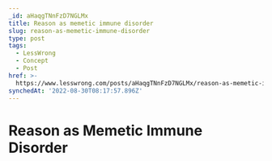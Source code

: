 ```yaml
---
_id: aHaqgTNnFzD7NGLMx
title: Reason as memetic immune disorder
slug: reason-as-memetic-immune-disorder
type: post
tags:
  - LessWrong
  - Concept
  - Post
href: >-
  https://www.lesswrong.com/posts/aHaqgTNnFzD7NGLMx/reason-as-memetic-immune-disorder
synchedAt: '2022-08-30T08:17:57.896Z'
---
```


# Reason as Memetic Immune Disorder
